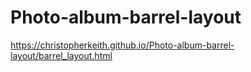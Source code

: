 # Photo-album-barrel-layout
https://christopherkeith.github.io/Photo-album-barrel-layout/barrel_layout.html
